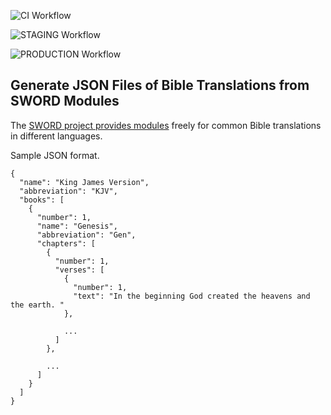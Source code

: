 ![CI Workflow](https://github.com/evnskc/sword-to-json/actions/workflows/ci.yml/badge.svg)

![STAGING Workflow](https://github.com/evnskc/sword-to-json/actions/workflows/staging.yml/badge.svg)

![PRODUCTION Workflow](https://github.com/evnskc/sword-to-json/actions/workflows/production.yml/badge.svg)

## Generate JSON Files of Bible Translations from SWORD Modules

The [SWORD project provides modules](http://crosswire.org/sword/modules/ModDisp.jsp?modType=Bibles) freely for common
Bible translations in different languages.

Sample JSON format.

```
{
  "name": "King James Version",
  "abbreviation": "KJV",
  "books": [
    {
      "number": 1,
      "name": "Genesis",
      "abbreviation": "Gen",
      "chapters": [
        {
          "number": 1,
          "verses": [
            {
              "number": 1,
              "text": "In the beginning God created the heavens and the earth. "
            },
            
            ...
          ]
        },
        
        ...
      ]
    }
  ]
}

```